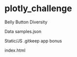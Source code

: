 # plotly_challenge

Belly Button Diversity

Data
samples.json

Static/JS
.gitkeep
app
bonus

index.html



